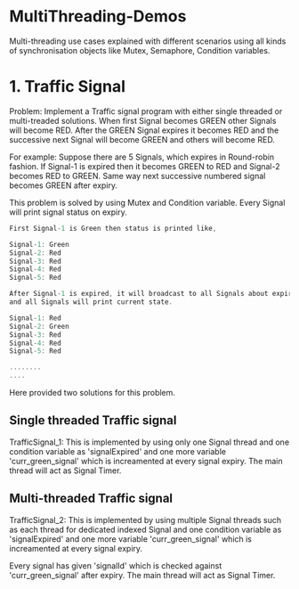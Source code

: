 # MultiThreading-Demos
Multi-threading use cases explained with different scenarios using all kinds of synchronisation objects like Mutex, Semaphore, Condition variables.

# 1. Traffic Signal
   Problem:  Implement a Traffic signal program with either single threaded or multi-treaded solutions. When first Signal becomes GREEN other Signals will become RED. After the GREEN Signal expires it becomes RED and the successive next Signal will become GREEN and others will become RED.

For example: Suppose there are 5 Signals, which expires in Round-robin fashion. If Signal-1 is expired then it becomes GREEN to RED and Signal-2 becomes RED to GREEN. Same way next successive numbered signal becomes GREEN after expiry.
   
This problem is solved by using Mutex and Condition variable. Every Signal will print signal status on expiry.
```C
First Signal-1 is Green then status is printed like,

Signal-1: Green
Signal-2: Red
Signal-3: Red
Signal-4: Red
Signal-5: Red

After Signal-1 is expired, it will broadcast to all Signals about expiry status and then Signal-2 becomes GREEN 
and all Signals will print current state.

Signal-1: Red
Signal-2: Green
Signal-3: Red
Signal-4: Red
Signal-5: Red

........
....

```

Here provided two solutions for this problem.

## Single threaded Traffic signal
TrafficSignal_1: This is implemented by using only one Signal thread and one condition variable as 'signalExpired' and one more variable 'curr_green_signal' which is increamented at every signal expiry. The main thread will act as Signal Timer.

## Multi-threaded Traffic signal
TrafficSignal_2: This is implemented by using multiple Signal threads such as each thread for dedicated indexed Signal and one condition variable as 'signalExpired' and one more variable 'curr_green_signal' which is increamented at every signal expiry.

Every signal has given 'signalId' which is checked against 'curr_green_signal' after expiry.
The main thread will act as Signal Timer.
